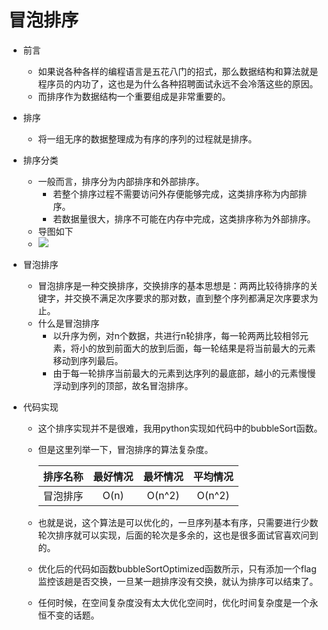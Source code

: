 # 冒泡排序
- 前言
	- 如果说各种各样的编程语言是五花八门的招式，那么数据结构和算法就是程序员的内功了，这也是为什么各种招聘面试永远不会冷落这些的原因。
	- 而排序作为数据结构一个重要组成是非常重要的。
- 排序
	- 将一组无序的数据整理成为有序的序列的过程就是排序。
- 排序分类
	- 一般而言，排序分为内部排序和外部排序。
		- 若整个排序过程不需要访问外存便能够完成，这类排序称为内部排序。
		- 若数据量很大，排序不可能在内存中完成，这类排序称为外部排序。
	- 导图如下
	- ![](http://g.recordit.co/trYo9qaS2b.gif)

- 冒泡排序
	- 冒泡排序是一种交换排序，交换排序的基本思想是：两两比较待排序的关键字，并交换不满足次序要求的那对数，直到整个序列都满足次序要求为止。
	- 什么是冒泡排序
		- 以升序为例，对n个数据，共进行n轮排序，每一轮两两比较相邻元素，将小的放到前面大的放到后面，每一轮结果是将当前最大的元素移动到序列最后。
		- 由于每一轮排序当前最大的元素到达序列的最底部，越小的元素慢慢浮动到序列的顶部，故名冒泡排序。
- 代码实现
	- 这个排序实现并不是很难，我用python实现如代码中的bubbleSort函数。
	- 但是这里列举一下，冒泡排序的算法复杂度。
	
		| 排序名称 | 最好情况 | 最坏情况 | 平均情况 |
		| :---: | :---: | :---: | :---: |
		| 冒泡排序 | O(n) | O(n^2) | O(n^2) |
	- 也就是说，这个算法是可以优化的，一旦序列基本有序，只需要进行少数轮次排序就可以实现，后面的轮次是多余的，这也是很多面试官喜欢问到的。
	- 优化后的代码如函数bubbleSortOptimized函数所示，只有添加一个flag监控该趟是否交换，一旦某一趟排序没有交换，就认为排序可以结束了。
	- 任何时候，在空间复杂度没有太大优化空间时，优化时间复杂度是一个永恒不变的话题。